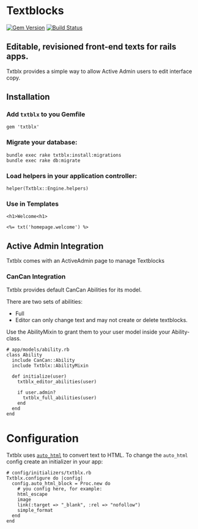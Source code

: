 # Textblocks

[![Gem Version](https://badge.fury.io/rb/txtblx.svg)](http://badge.fury.io/rb/txtblx)
[![Build Status](https://travis-ci.org/codevise/txtblx.svg?branch=master)](https://travis-ci.org/codevise/txtblx)


## Editable, revisioned front-end texts for rails apps.

Txtblx provides a simple way to allow Active Admin users to edit interface copy.

## Installation

### Add `txtblx` to you Gemfile

    gem 'txtblx'

### Migrate your database:

    bundle exec rake txtblx:install:migrations
    bundle exec rake db:migrate

### Load helpers in your application controller:

    helper(Txtblx::Engine.helpers)

### Use in Templates

    <h1>Welcome<h1>

    <%= txt('homepage.welcome') %>


## Active Admin Integration

Txtblx comes with an ActiveAdmin page to manage Textblocks


### CanCan Integration

Txtblx provides default CanCan Abilities for its model.

There are two sets of abilities:

   * Full
   * Editor can only change text and may not create or delete textblocks.

Use the AbilityMixin to grant them to your user model inside your Ability-class.

    # app/models/ability.rb
    class Ability
      include CanCan::Ability
      include Txtblx::AbilityMixin

      def initialize(user)
        txtblx_editor_abilities(user)

        if user.admin?
          txtblx_full_abilities(user)
        end
      end
    end

# Configuration

Txtblx uses [`auto_html`](https://github.com/dejan/auto_html) to convert text to HTML.
To change the `auto_html` config create an initializer in your app:

    # config/initializers/txtblx.rb
    Txtblx.configure do |config|
      config.auto_html_block = Proc.new do
        # you config here, for example:
        html_escape
        image
        link(:target => "_blank", :rel => "nofollow")
        simple_format
      end
    end
